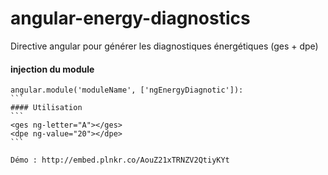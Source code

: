 # angular-energy-diagnostics
Directive angular pour générer les diagnostiques énergétiques (ges + dpe)

#### injection du module
````
angular.module('moduleName', ['ngEnergyDiagnotic']):
```
#### Utilisation
```
<ges ng-letter="A"></ges>
<dpe ng-value="20"></dpe>
```

Démo : http://embed.plnkr.co/AouZ21xTRNZV2QtiyKYt
